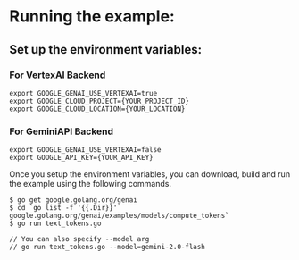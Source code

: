 # Running the example:

## Set up the environment variables:

### For VertexAI Backend

```
export GOOGLE_GENAI_USE_VERTEXAI=true
export GOOGLE_CLOUD_PROJECT={YOUR_PROJECT_ID}
export GOOGLE_CLOUD_LOCATION={YOUR_LOCATION}
```

### For GeminiAPI Backend
```
export GOOGLE_GENAI_USE_VERTEXAI=false
export GOOGLE_API_KEY={YOUR_API_KEY}
```

Once you setup the environment variables, you can download, build and run the
example using the following commands.

```
$ go get google.golang.org/genai
$ cd `go list -f '{{.Dir}}' google.golang.org/genai/examples/models/compute_tokens`
$ go run text_tokens.go

// You can also specify --model arg
// go run text_tokens.go --model=gemini-2.0-flash
```
